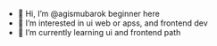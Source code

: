 - 👋 Hi, I’m @agismubarok beginner here 
- 👀 I’m interested in ui web or apss, and frontend dev
- 🌱 I’m currently learning ui and frontend path

<!---
agismubarok/agismubarok is a ✨ special ✨ repository because its `README.md` (this file) appears on your GitHub profile.
You can click the Preview link to take a look at your changes.
--->
